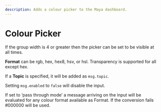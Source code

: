```yaml
---
description: Adds a colour picker to the Maya dashboard.
---
```


# Colour Picker

If the group width is 4 or greater then the picker can be set to be visible at all times.

**Format** can be rgb, hex, hex8, hsv, or hsl. Transparency is supported for all except hex.

If a **Topic** is specified, it will be added as `msg.topic`.

Setting `msg.enabled` to `false` will disable the input.

If set to ‘pass through mode’ a message arriving on the input will be evaluated for any colour format available as Format. If the conversion fails #000000 will be used.
